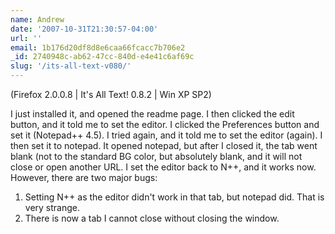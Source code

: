 ```yaml
---
name: Andrew
date: '2007-10-31T21:30:57-04:00'
url: ''
email: 1b176d20df8d8e6caa66fcacc7b706e2
_id: 2740948c-ab62-47cc-840d-e4e41c6af69c
slug: '/its-all-text-v080/'
---
```


(Firefox 2.0.0.8 | It's All Text! 0.8.2 | Win XP SP2)

I just installed it, and opened the readme page. I then clicked the edit
button, and it told me to set the editor. I clicked the Preferences button and
set it (Notepad++ 4.5). I tried again, and it told me to set the editor
(again). I then set it to notepad. It opened notepad, but after I closed it,
the tab went blank (not to the standard BG color, but absolutely blank, and it
will not close or open another URL. I set the editor back to N++, and it works
now. However, there are two major bugs:

1. Setting N++ as the editor didn't work in that tab, but notepad did. That is
   very strange.
2. There is now a tab I cannot close without closing the window.
